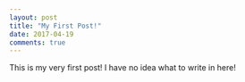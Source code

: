 ```yaml
---
layout: post
title: "My First Post!"
date: 2017-04-19
comments: true
---
```


This is my very first post! I have no idea what to write in here!
